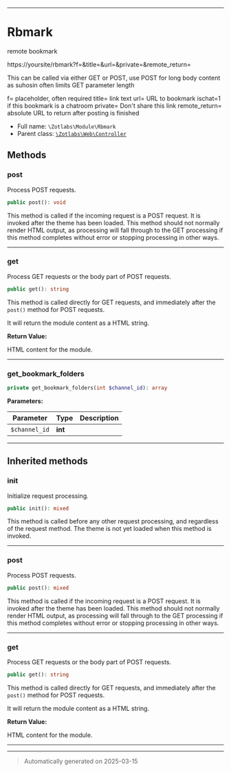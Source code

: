 ***

# Rbmark

remote bookmark

https://yoursite/rbmark?f=&title=&url=&private=&remote_return=

This can be called via either GET or POST, use POST for long body content as suhosin often limits GET parameter length

f= placeholder, often required
title= link text
url= URL to bookmark
ischat=1 if this bookmark is a chatroom
private= Don't share this link
remote_return= absolute URL to return after posting is finished

* Full name: `\Zotlabs\Module\Rbmark`
* Parent class: [`\Zotlabs\Web\Controller`](../Web/Controller.md)




## Methods


### post

Process POST requests.

```php
public post(): void
```

This method is called if the incoming request is a POST request. It is
invoked after the theme has been loaded. This method should not normally
render HTML output, as processing will fall through to the GET processing
if this method completes without error or stopping processing in other
ways.










***

### get

Process GET requests or the body part of POST requests.

```php
public get(): string
```

This method is called directly for GET requests, and immediately after the
`post()` method for POST requests.

It will return the module content as a HTML string.







**Return Value:**

HTML content for the module.




***

### get_bookmark_folders



```php
private get_bookmark_folders(int $channel_id): array
```








**Parameters:**

| Parameter | Type | Description |
|-----------|------|-------------|
| `$channel_id` | **int** |  |





***


## Inherited methods


### init

Initialize request processing.

```php
public init(): mixed
```

This method is called before any other request processing, and
regardless of the request method. The theme is not yet loaded when
this method is invoked.










***

### post

Process POST requests.

```php
public post(): mixed
```

This method is called if the incoming request is a POST request. It is
invoked after the theme has been loaded. This method should not normally
render HTML output, as processing will fall through to the GET processing
if this method completes without error or stopping processing in other
ways.










***

### get

Process GET requests or the body part of POST requests.

```php
public get(): string
```

This method is called directly for GET requests, and immediately after the
`post()` method for POST requests.

It will return the module content as a HTML string.







**Return Value:**

HTML content for the module.




***


***
> Automatically generated on 2025-03-15
